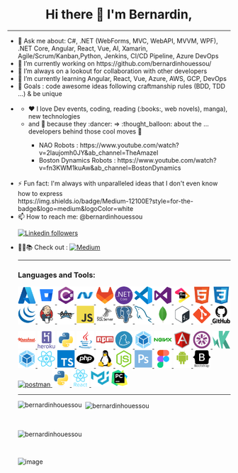 ### <h1 align="center">Hi there 👋 I'm Bernardin, </h1>
<hr>

<ul>
  <li>💬 Ask me about:  C#, .NET (WebForms, MVC, WebAPI, MVVM, WPF), .NET Core, Angular, React, Vue, AI, Xamarin, Agile/Scrum/Kanban,Python, Jenkins, CI/CD Pipeline, Azure DevOps</li>   
  <li>🔭 I’m currently working on https://github.com/bernardinhouessou/</li>
  <li> 👯 I’m always on a lookout for collaboration with other developers </li>
  <li>🌱 I’m currently learning Angular, React, Vue, Azure, AWS, GCP, DevOps </li>
  <li>🥅 Goals : code awesome ideas following craftmanship rules (BDD, TDD ...) & be unique</li>
  
<br>
  <li>
      <ul>  
        <li>❤️ I love Dev events, coding, reading (:books:, web novels), manga), new technologies </li>
        <li> and 🤖 because they :dancer:  => :thought_balloon: about the ... developers behind those cool moves 💪</li>  
          <ul>
             <li> NAO Robots :  https://www.youtube.com/watch?v=2laujomh0JY&ab_channel=TheAmazel </li>  
             <li> Boston Dynamics Robots :  https://www.youtube.com/watch?v=fn3KWM1kuAw&ab_channel=BostonDynamics </li>
         </ul>  
</ul>
<br>
<li>⚡ Fun fact: I'm always with unparalleled ideas that I don't even know how to express</li>
https://img.shields.io/badge/Medium-12100E?style=for-the-badge&logo=medium&logoColor=white
<br>
  <li>📫 How to reach me: @bernardinhouessou </p></li>
  <p align="left">
   <a href="https://www.linkedin.com/in/bernardinhouessou">
      <img alt="Linkedin followers" src="https://img.shields.io/badge/followers-1.9K-blue?color=blue&logo=linkedin">
    </a>
  </p>
  
  <li>  📰📖📚 Check out : <a href="https://medium.com/@bernardin.houessou" target="_blank">
    <img alt="Medium" src="https://img.shields.io/badge/medium-40+-lightgrey?color=lightgrey&logo=medium"></a></li>
<hr>

<h3 align="left">Languages and Tools:</h3>
<p align="left" style="background:white;"> 

  <a href="https://www.w3schools.com/cs/" target="_blank">
  <img src="https://github.com/devicons/devicon/blob/master/icons/azure/azure-original.svg" alt="azure" width="40" height="40" title ="azure"/> 
  </a>
  
  <a href="https://www.w3schools.com/cs/" target="_blank"> 
  <img src="https://github.com/devicons/devicon/blob/master/icons/bitbucket/bitbucket-original.svg" alt="bitbucket" width="40" height="40" title ="bitbucket"/> 
  </a>
  
  <a href="https://www.w3schools.com/cs/" target="_blank"> 
  <img src="https://github.com/devicons/devicon/blob/master/icons/csharp/csharp-original.svg" 
       alt="csharp" width="40" height="40" title ="csharp"/> 
    </a> 

  <a href="https://www.w3schools.com/cs/" target="_blank"> 
  <img src="https://github.com/devicons/devicon/blob/master/icons/dot-net/dot-net-original.svg" 
       alt="NET" width="40" height="40" title ="NET"/> 
    </a> 
    
  <a href="https://www.w3schools.com/cs/" target="_blank"> 
  <img src="https://github.com/devicons/devicon/blob/master/icons/gitlab/gitlab-original.svg" alt="gitlab" width="40" height="40" title ="gitlab"/> 
  </a>

  <a href="https://www.w3schools.com/cs/" target="_blank"> 
  <img src="https://github.com/devicons/devicon/blob/master/icons/dotnetcore/dotnetcore-original.svg" 
       alt="NET Core" width="40" height="40" title ="NET Core"/> 
    </a> 

  <a href="https://www.w3schools.com/cs/" target="_blank"> 
  <img src="https://github.com/devicons/devicon/blob/master/icons/vscode/vscode-original.svg" 
       alt="vscode" width="40" height="40" title ="vscode"/> 
    </a> 
    

    
  <a href="https://www.w3schools.com/cs/" target="_blank"> 
  <img src="https://github.com/devicons/devicon/blob/master/icons/visualstudio/visualstudio-plain.svg" 
       alt="visualstudio" width="40" height="40" title ="visualstudio"/> 
    </a> 
    
  <a href="https://www.w3schools.com/cs/" target="_blank"> 
  <img src="https://github.com/devicons/devicon/blob/master/icons/jetbrains/jetbrains-original.svg" 
       alt="jetbrains" width="40" height="40" title ="jetbrains"/> 
    </a> 

   <a href="https://www.w3schools.com/cs/" target="_blank"> 
  <img src="https://github.com/devicons/devicon/blob/master/icons/html5/html5-original.svg"  
       alt="html5" width="40" height="40" title ="html5"/> 
    </a>  

   <a href="https://www.w3schools.com/cs/" target="_blank"> 
  <img src="https://github.com/devicons/devicon/blob/master/icons/css3/css3-original.svg"  
       alt="css3" width="40" height="40" title ="css3"/> 
    </a>  

   <a href="https://www.w3schools.com/cs/" target="_blank"> 
  <img src="https://github.com/devicons/devicon/blob/master/icons/jquery/jquery-original.svg"  
       alt="jquery" width="40" height="40" title ="jquery"/> 
    </a>    

  <a href="https://www.w3schools.com/cs/" target="_blank"> 
  <img src="https://github.com/devicons/devicon/blob/master/icons/jenkins/jenkins-original.svg"  
       alt="jenkins" width="40" height="40" title ="jenkins"/> 
    </a> 

  <a href="https://www.w3schools.com/cs/" target="_blank"> 
  <img src="https://github.com/devicons/devicon/blob/master/icons/groovy/groovy-original.svg"  
       alt="groovy" width="40" height="40" title ="groovy"/> 
    </a> 

  <a href="https://www.w3schools.com/cs/" target="_blank"> 
  <img src="https://github.com/devicons/devicon/blob/master/icons/javascript/javascript-original.svg"  
       alt="javascript" width="40" height="40" title ="javascript"/> 
    </a>    
  
  <a href="https://www.w3schools.com/cs/" target="_blank"> 
  <img src="https://github.com/devicons/devicon/blob/master/icons/microsoftsqlserver/microsoftsqlserver-plain-wordmark.svg"  
       alt="microsoft SQL server" width="40" height="40" title ="microsoft SQL Server"/> 
    </a>  

  <a href="https://www.w3schools.com/cs/" target="_blank"> 
  <img src="https://github.com/devicons/devicon/blob/master/icons/postgresql/postgresql-original.svg" 
       alt="postgresql" width="40" height="40" title ="postgresql"/> 
    </a> 

  <a href="https://www.w3schools.com/cs/" target="_blank"> 
  <img src="https://github.com/devicons/devicon/blob/master/icons/mysql/mysql-original.svg"  
       alt="mysql" width="40" height="40" title ="mysql"/> 
    </a>   

  <a href="https://www.w3schools.com/cs/" target="_blank"> 
  <img src="https://github.com/devicons/devicon/blob/master/icons/mongodb/mongodb-original.svg"  
       alt="mongodb" width="40" height="40" title ="mongodb"/> 
    </a>   

  <a href="https://www.w3schools.com/cs/" target="_blank"> 
  <img src="https://github.com/devicons/devicon/blob/master/icons/bash/bash-plain.svg"  
       alt="bash" width="40" height="40" title ="bash"/> 
    </a>  
 
  <a href="https://www.w3schools.com/cs/" target="_blank"> 
  <img src="https://github.com/devicons/devicon/blob/master/icons/git/git-original.svg"
       alt="git" width="40" height="40" title ="git"/> 
    </a>  

  <a href="https://www.w3schools.com/cs/" target="_blank"> 
  <img src="https://github.com/devicons/devicon/blob/master/icons/github/github-original-wordmark.svg"  
       alt="github" width="40" height="40" title ="github"/> 
    </a>  
</p>

<p>
    <a href="https://www.w3schools.com/cs/" target="_blank"> 
    <img src="https://github.com/devicons/devicon/blob/master/icons/knockout/knockout-plain-wordmark.svg"
       alt="knockout" width="40" height="40" title ="knockout"/>
    </a>  
    <img src="https://github.com/devicons/devicon/blob/master/icons/heroku/heroku-plain-wordmark.svg"  
         alt="heroku" width="40" height="40" title ="heroku"/>
  
 <a href="https://www.w3schools.com/cs/" target="_blank"> 
    <img src="https://github.com/devicons/devicon/blob/master/icons/python/python-original.svg"   
         alt="python" width="40" height="40" title ="python"/>  </a>  
  
  <a href="https://www.w3schools.com/cs/" target="_blank"> 
   <img src="https://github.com/devicons/devicon/blob/master/icons/java/java-original.svg"   
         alt="java" width="40" height="40" title ="java"/>   </a>  
  
 <a href="https://www.w3schools.com/cs/" target="_blank"> 
   <img src="https://github.com/devicons/devicon/blob/master/icons/npm/npm-original-wordmark.svg"
         alt="npm" width="40" height="40" title ="npm"/>  </a>    
         
<a href="https://www.w3schools.com/cs/" target="_blank"> 
   <img src="https://github.com/devicons/devicon/blob/master/icons/yarn/yarn-original.svg"  
         alt="yarn" width="40" height="40" title ="yarn"/>   </a>  
              
<a href="https://www.w3schools.com/cs/" target="_blank"> 
   <img src="https://github.com/devicons/devicon/blob/master/icons/webpack/webpack-original.svg"  
         alt="webpack" width="40" height="40" title ="webpack"/>   </a>  
              
<a href="https://www.w3schools.com/cs/" target="_blank"> 
   <img src="https://github.com/devicons/devicon/blob/master/icons/nginx/nginx-original.svg"  
         alt="nginx" width="40" height="40" title ="nginx"/>   </a>  
  
 <a href="https://www.w3schools.com/cs/" target="_blank"> 
   <img src="https://github.com/devicons/devicon/blob/master/icons/angularjs/angularjs-original.svg"  
         alt="angularjs" width="40" height="40" title ="angularjs"/>   </a>  
                  
 <a href="https://www.w3schools.com/cs/" target="_blank"> 
   <img src="https://github.com/devicons/devicon/blob/master/icons/jasmine/jasmine-plain.svg"  
         alt="jasmine" width="40" height="40" title ="jasmine"/>   </a>    
         
 <a href="https://www.w3schools.com/cs/" target="_blank"> 
   <img src="https://github.com/devicons/devicon/blob/master/icons/karma/karma-original.svg"
         alt="karma" width="40" height="40" title ="karma"/>   </a>  

 <a href="https://www.w3schools.com/cs/" target="_blank">
   <img src="https://github.com/devicons/devicon/blob/master/icons/webpack/webpack-original.svg" 
         alt="webpack" width="40" height="40" title ="webpack"/>   </a>  
  
 <a href="https://www.w3schools.com/cs/" target="_blank">
   <img src="https://github.com/devicons/devicon/blob/master/icons/react/react-original.svg" 
         alt="react" width="40" height="40" title ="react"/>   </a>  
  
 <a href="https://www.w3schools.com/cs/" target="_blank">
  <img src="https://github.com/devicons/devicon/blob/master/icons/typescript/typescript-plain.svg" 
         alt="typescript" width="40" height="40" title ="typescript"/>   </a>  
  
 <a href="https://www.w3schools.com/cs/" target="_blank">
   <img src="https://github.com/devicons/devicon/blob/master/icons/php/php-plain.svg" 
         alt="php" width="40" height="40" title ="php"/>   </a>  
         
 <a href="https://www.w3schools.com/cs/" target="_blank">
   <img src="https://github.com/devicons/devicon/blob/master/icons/linux/linux-original.svg"  
         alt="linux" width="40" height="40" title ="linux"/>   </a>  
  
 <a href="https://www.w3schools.com/cs/" target="_blank">
  <img src="https://github.com/devicons/devicon/blob/master/icons/nodejs/nodejs-plain.svg"  
         alt="nodejs" width="40" height="40" title ="nodejs"/>   </a>  
         
 <a href="https://www.w3schools.com/cs/" target="_blank">
   <img src="https://github.com/devicons/devicon/blob/master/icons/photoshop/photoshop-plain.svg"  
         alt="photoshop" width="40" height="40" title ="photoshop"/>   </a>      
      
 <a href="https://www.w3schools.com/cs/" target="_blank">
   <img src="https://github.com/devicons/devicon/blob/master/icons/figma/figma-original.svg"  
         alt="figma" width="40" height="40" title ="figma"/>   </a>      
  
  <a href="https://www.w3schools.com/cs/" target="_blank">
<img src="https://raw.githubusercontent.com/devicons/devicon/master/icons/android/android-original-wordmark.svg" 
alt="android" width="40" height="40"/> </a> <a href="https://getbootstrap.com" target="_blank" title="Bootstrap"> </a>  
  
<a href="https://www.w3schools.com/cs/" target="_blank">
  <img src="https://raw.githubusercontent.com/devicons/devicon/master/icons/bootstrap/bootstrap-plain-wordmark.svg" 
     alt="bootstrap" width="40" height="40" title="bootstrap"/> </a>  
  
<a href="https://www.chartjs.org" target="_blank"> 
  <img src="https://www.vectorlogo.zone/logos/getpostman/getpostman-icon.svg" 
       alt="postman" width="40" height="40"  title ="postman"   
       />  <a href="https://www.python.org" target="_blank"> 
  </a>
  
  <a href="https://www.chartjs.org" target="_blank"> 
  <img src="https://raw.githubusercontent.com/devicons/devicon/master/icons/python/python-original.svg"   title ="python"   
       alt="python" width="40" height="40"/> </a> <a href="https://reactjs.org/" target="_blank"> </a>
  
  <a href="https://www.chartjs.org" target="_blank"> 
  <img src="https://raw.githubusercontent.com/devicons/devicon/master/icons/react/react-original-wordmark.svg"  title ="react"   
       alt="reactnative" width="40" height="40"/> </a> <a href="https://reactnative.dev/" target="_blank"> </a>
  
  <a href="https://www.chartjs.org" target="_blank"> 
    <img src="https://github.com/devicons/devicon/blob/master/icons/materialui/materialui-plain.svg"  alt="materialui"  title ="materialui"   
         alt="materialui" width="40" height="40" /></a>
  
  <a href="https://www.chartjs.org" target="_blank"> 
    <img src="https://github.com/devicons/devicon/blob/master/icons/pycharm/pycharm-original.svg"  title ="pycharm"
         alt="pycharm" width="40" height="40" /> </a>
</p>
  
<hr>
<p align="center"> 
<p><img align="left" src="https://github-readme-stats.vercel.app/api/top-langs?username=bernardinhouessou&show_icons=true&locale=en&layout=compact" 
        alt="bernardinhouessou" />
  
  
  <p>&nbsp; <img align="center" src="https://github-readme-stats.vercel.app/api?username=bernardinhouessou&show_icons=true&locale=en" alt="bernardinhouessou" /></p>
 
 <br>
  
  <p><img align="center" src="https://github-readme-streak-stats.herokuapp.com/?user=bernardinhouessou&" alt="bernardinhouessou" /></p>
  
<br>

![image](https://user-images.githubusercontent.com/20335168/123170021-50b3ee80-d47a-11eb-84e7-1bae380dadf0.png)



</p>     
